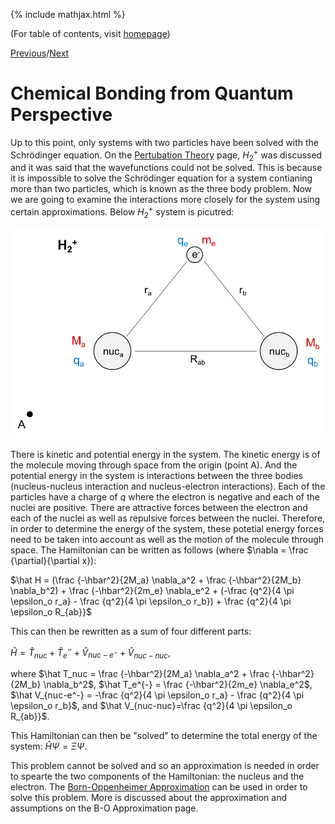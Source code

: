 {% include mathjax.html %}

(For table of contents, visit [homepage](/README.md))

[Previous](.md)/[Next](.md)

# Chemical Bonding from Quantum Perspective

Up to this point, only systems with two particles have been solved with the Schrödinger equation. On the [Pertubation Theory](/perturb.md) page, $H_2^+$ was discussed and it was said that the wavefunctions could not be solved. This is because it is impossible to solve the Schrödinger equation for a system contianing more than two particles, which is known as the three body problem. Now we are going to examine the interactions more closely for the system using certain approximations. Below $H_2^+$ system is picutred:

![H2+ molecule](H2+.png)

There is kinetic and potential energy in the system. The kinetic energy is of the molecule moving through space from the origin (point A). And the potential energy in the system is interactions between the three bodies (nucleus-nucleus interaction and nucleus-electron interactions). Each of the particles have a charge of $q$ where the electron is negative and each of the nuclei are positive. There are attractive forces between the electron and each of the nuclei as well as repulsive forces between the nuclei. Therefore, in order to determine the energy of the system, these potetial energy forces need to be taken into account as well as the motion of the molecule through space. The Hamiltonian can be written as follows (where $\nabla = \frac {\partial}{\partial x}):

$\hat H = (\frac {-\hbar^2}{2M_a} \nabla_a^2 + \frac {-\hbar^2}{2M_b} \nabla_b^2) + \frac {-\hbar^2}{2m_e} \nabla_e^2 + (-\frac {q^2}{4 \pi \epsilon_o r_a} - \frac {q^2}{4 \pi \epsilon_o r_b}) + \frac {q^2}{4 \pi \epsilon_o R_{ab}}$

This can then be rewritten as a sum of four different parts:

$\hat H = \hat T_{nuc} + \hat T_e^{-} + \hat V_{nuc-e^-} + \hat V_{nuc-nuc}$, 

where $\hat T_nuc = \frac {-\hbar^2}{2M_a} \nabla_a^2 + \frac {-\hbar^2}{2M_b} \nabla_b^2$, $\hat T_e^{-} = \frac {-\hbar^2}{2m_e} \nabla_e^2$, $\hat V_{nuc-e^-} = -\frac {q^2}{4 \pi \epsilon_o r_a} - \frac {q^2}{4 \pi \epsilon_o r_b}$, and $\hat V_{nuc-nuc}=\frac {q^2}{4 \pi \epsilon_o R_{ab}}$.

This Hamiltonian can then be "solved" to determine the total energy of the system: $\hat H \Psi = \Xi \Psi$. 

This problem cannot be solved and so an approximation is needed in order to spearte the two components of the Hamiltonian: the nucleus and the electron. The [Born-Oppenheimer Approximation](/BO.md) can be used in order to solve this problem. More is discussed about the approximation and assumptions on the B-O Approximation page. 
